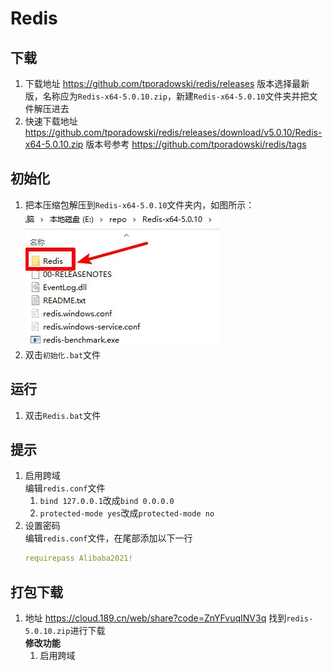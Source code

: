 # Redis

## 下载
1. 下载地址 https://github.com/tporadowski/redis/releases 版本选择最新版，名称应为`Redis-x64-5.0.10.zip`，新建`Redis-x64-5.0.10`文件夹并把文件解压进去
2. 快速下载地址 https://github.com/tporadowski/redis/releases/download/v5.0.10/Redis-x64-5.0.10.zip 版本号参考 https://github.com/tporadowski/redis/tags

## 初始化
1. 把本压缩包解压到`Redis-x64-5.0.10`文件夹内，如图所示：  
![初始化示例](img/初始化示例.jpg)
2. 双击`初始化.bat`文件

## 运行
1. 双击`Redis.bat`文件

## 提示
1. 启用跨域  
   编辑`redis.conf`文件  
   1. `bind 127.0.0.1`改成`bind 0.0.0.0`  
   2. `protected-mode yes`改成`protected-mode no`
2. 设置密码  
   编辑`redis.conf`文件，在尾部添加以下一行
   ```yml
   requirepass Alibaba2021!
   ```

## 打包下载
1. 地址 https://cloud.189.cn/web/share?code=ZnYFvuqINV3q 找到`redis-5.0.10.zip`进行下载  
   **修改功能**
   1. 启用跨域

